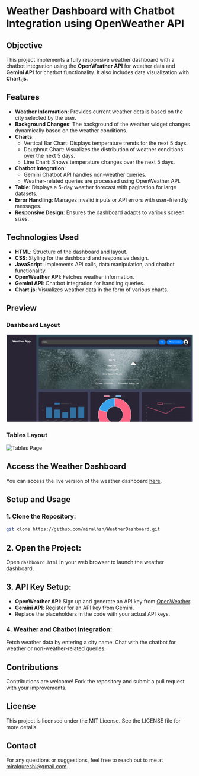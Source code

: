 # Weather Dashboard with Chatbot Integration using OpenWeather API

## Objective

This project implements a fully responsive weather dashboard with a chatbot integration using the **OpenWeather API** for weather data and **Gemini API** for chatbot functionality. It also includes data visualization with **Chart.js**.

## Features

- **Weather Information**: Provides current weather details based on the city selected by the user.
- **Background Changes**: The background of the weather widget changes dynamically based on the weather conditions.
- **Charts**: 
  - Vertical Bar Chart: Displays temperature trends for the next 5 days.
  - Doughnut Chart: Visualizes the distribution of weather conditions over the next 5 days.
  - Line Chart: Shows temperature changes over the next 5 days.
- **Chatbot Integration**: 
  - Gemini Chatbot API handles non-weather queries.
  - Weather-related queries are processed using OpenWeather API.
- **Table**: Displays a 5-day weather forecast with pagination for large datasets.
- **Error Handling**: Manages invalid inputs or API errors with user-friendly messages.
- **Responsive Design**: Ensures the dashboard adapts to various screen sizes.

## Technologies Used

- **HTML**: Structure of the dashboard and layout.
- **CSS**: Styling for the dashboard and responsive design.
- **JavaScript**: Implements API calls, data manipulation, and chatbot functionality.
- **OpenWeather API**: Fetches weather information.
- **Gemini API**: Chatbot integration for handling queries.
- **Chart.js**: Visualizes weather data in the form of various charts.

## Preview

### Dashboard Layout
![Weather Dashboard](./images/Dashboard.png) 

### Tables Layout
![Tables Page](./images/Tables%20Page.png) 

## Access the Weather Dashboard

You can access the live version of the weather dashboard [here](https://miralhsn.github.io/WeatherDashboard/). 

## Setup and Usage

### 1. Clone the Repository:
```bash
git clone https://github.com/miralhsn/WeatherDashboard.git
```
## 2. Open the Project:
Open `dashboard.html` in your web browser to launch the weather dashboard.

## 3. API Key Setup:

- **OpenWeather API**: Sign up and generate an API key from [OpenWeather](https://home.openweathermap.org/users/sign_up).
- **Gemini API**: Register for an API key from Gemini.
- Replace the placeholders in the code with your actual API keys.

### 4. Weather and Chatbot Integration:

Fetch weather data by entering a city name.
Chat with the chatbot for weather or non-weather-related queries.

## Contributions
Contributions are welcome! Fork the repository and submit a pull request with your improvements.

## License
This project is licensed under the MIT License. See the LICENSE file for more details.

## Contact
For any questions or suggestions, feel free to reach out to me at miralqureshi@gmail.com.